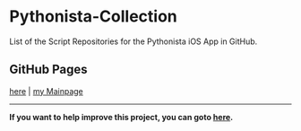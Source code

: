 # Pythonista-Collection
List of the Script Repositories for the Pythonista iOS App in GitHub.

## GitHub Pages
[here](https://qlbjn.github.io/Pythonista-Collection/) | [my Mainpage](https://qlbjn.github.io/)

----

**If you want to help improve this project, you can goto [here](CONTRIBUTING.md).**